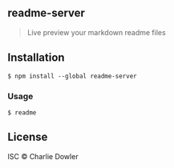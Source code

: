 ## readme-server

> Live preview your markdown readme files

## Installation
```shell
$ npm install --global readme-server
```
### Usage

```shell
$ readme
```

## License

ISC © Charlie Dowler